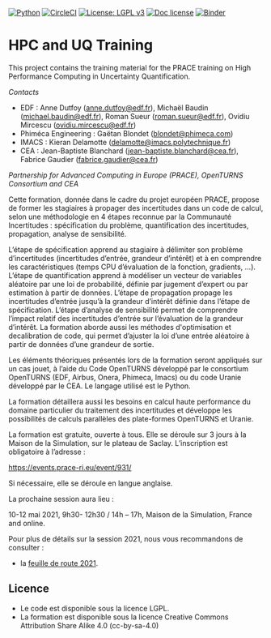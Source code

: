 [![Python](https://img.shields.io/badge/python-3.7-blue.svg)](
    https://python.org)
[![CircleCI](https://circleci.com/gh/mbaudin47/hpcuqtraining.svg?style=svg)](
    https://circleci.com/gh/mbaudin47/hpcuqtraining)
[![License: LGPL v3](https://img.shields.io/badge/License-LGPL%20v3-blue.svg)](https://www.gnu.org/licenses/lgpl-3.0)
[![Doc license](https://img.shields.io/badge/Doc%20Licence-CC--BY--SA--4.0-orange)](https://github.com/mbaudin47/hpcuqtraining/blob/master/LICENSE-doc-cc-by-sa-4.0.txt)
[![Binder](https://mybinder.org/badge_logo.svg)](
    https://mybinder.org/v2/gh/mbaudin47/hpcuqtraining/master?filepath=2020/Scripts/Calibration/Exercice-calage-bayesien-Chaboche.ipynb)

# HPC and UQ Training 

This project contains the training material for the PRACE training on High Performance Computing in Uncertainty Quantification.

*Contacts*

 - EDF : Anne Dutfoy (anne.dutfoy@edf.fr), Michaël Baudin (michael.baudin@edf.fr), Roman Sueur (roman.sueur@edf.fr), Ovidiu Mircescu (ovidiu.mircescu@edf.fr)
 - Phiméca Engineering : Gaëtan Blondet (blondet@phimeca.com)
 - IMACS : Kieran Delamotte (delamotte@imacs.polytechnique.fr)
 - CEA : Jean-Baptiste Blanchard (jean-baptiste.blanchard@cea.fr), Fabrice Gaudier (fabrice.gaudier@cea.fr)

*Partnership for Advanced Computing in Europe (PRACE), OpenTURNS  Consortium and CEA*

Cette formation, donnée dans le cadre du projet européen PRACE, propose de former les stagiaires à propager des incertitudes dans un code de calcul, selon une méthodologie en 4 étapes reconnue par la Communauté Incertitudes : spécification du problème, quantification des incertitudes, propagation, analyse de sensibilité. 

L’étape de spécification apprend au stagiaire à délimiter son problème d’incertitudes (incertitudes d’entrée, grandeur d’intérêt) et à en comprendre les caractéristiques (temps CPU d’évaluation de la fonction, gradients, …). L’étape de quantification apprend à modéliser un vecteur de variables aléatoire par une loi de probabilité, définie par jugement d’expert ou par estimation à partir de données. L’étape de propagation propage les incertitudes d’entrée jusqu’à la grandeur d’intérêt définie dans l’étape de spécification. L’étape d’analyse de sensibilité permet de comprendre l’impact relatif des incertitudes d’entrée sur l’évaluation de la grandeur d’intérêt. 
La formation aborde aussi les méthodes d'optimisation et decalibration de code, qui permet d’ajuster la loi d’une entrée aléatoire à partir de données d’une grandeur de sortie.

Les éléments théoriques présentés lors de la formation seront appliqués sur un cas jouet, à l’aide du Code OpenTURNS développé par le consortium OpenTURNS (EDF, Airbus, Onera, Phimeca, Imacs) ou du code Uranie développé par le CEA. Le langage utilisé est le Python.

La formation détaillera aussi les besoins en calcul haute performance du domaine particulier du traitement des incertitudes et développe les possibilités de calculs parallèles des plate-formes OpenTURNS et Uranie.

La formation est gratuite, ouverte à tous. Elle se déroule sur 3 jours à la Maison de la Simulation, sur le plateau de Saclay. L’inscription est obligatoire à l’adresse :

https://events.prace-ri.eu/event/931/

Si nécessaire, elle se déroule en langue anglaise.

La prochaine session aura lieu :

10-12 mai 2021, 9h30- 12h30 / 14h – 17h, Maison de la Simulation, France and online.

[feuille de route 2021]: https://github.com/mbaudin47/hpcuqtraining/blob/master/2021/Training-2021-Roadmap.rst

Pour plus de détails sur la session 2021, nous vous recommandons de consulter :

* la [feuille de route 2021].

## Licence

* Le code est disponible sous la licence LGPL.
* La formation est disponible sous la licence 
Creative Commons Attribution Share Alike 4.0 (cc-by-sa-4.0)

